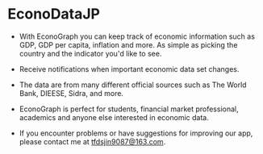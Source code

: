 # EconoDataJP

- With EconoGraph you can keep track of economic information such as GDP, GDP per capita, inflation and more. As simple as picking the country and the indicator you'd like to see.

- Receive notifications when important economic data set changes.

- The data are from many different official sources such as The World Bank, DIEESE, Sidra, and more.

- EconoGraph is perfect for students, financial market professional, academics and anyone else interested in economic data.

- If you encounter problems or have suggestions for improving our app, please contact me at tfdsjin9087@163.com.
